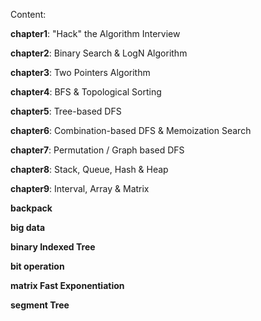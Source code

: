 Content:

**chapter1**: "Hack" the Algorithm Interview

**chapter2**: Binary Search & LogN Algorithm

**chapter3**: Two Pointers Algorithm

**chapter4**: BFS & Topological Sorting

**chapter5**: Tree-based DFS

**chapter6**: Combination-based DFS & Memoization Search

**chapter7**: Permutation / Graph based DFS

**chapter8**: Stack, Queue, Hash & Heap

**chapter9**: Interval, Array & Matrix

**backpack**

**big data**

**binary Indexed Tree**

**bit operation**

**matrix Fast Exponentiation**

**segment Tree**